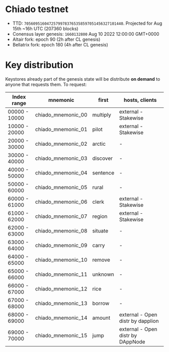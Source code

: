 # Chiado testnet

- TTD: `70560951604725799783765358597051456327101440`. Projected for Aug 15th ~16h UTC (207360 blocks)
- Conensus layer genesis: `1660132800` Aug 10 2022 12:00:00 GMT+0000
- Altair fork: epoch 90 (2h after CL genesis)
- Bellatrix fork: epoch 180 (4h after CL genesis)

# Key distribution

Keystores already part of the genesis state will be distribute **on demand** to anyone that requests them. To request:

| Index range   | mnemonic           | first    | hosts, clients                    |
| ------------- | ------------------ | -------- | --------------------------------- |
| 00000 - 10000 | chiado_mnemonic_00 | multiply | external - Stakewise              |
| 10000 - 20000 | chiado_mnemonic_01 | pilot    | external - Stakewise              |
| 20000 - 30000 | chiado_mnemonic_02 | arctic   | -                                 |
| 30000 - 40000 | chiado_mnemonic_03 | discover | -                                 |
| 40000 - 50000 | chiado_mnemonic_04 | sentence | -                                 |
| 50000 - 60000 | chiado_mnemonic_05 | rural    | -                                 |
| 60000 - 61000 | chiado_mnemonic_06 | clerk    | external - Stakewise              |
| 61000 - 62000 | chiado_mnemonic_07 | region   | external - Stakewise              |
| 62000 - 63000 | chiado_mnemonic_08 | situate  | -                                 |
| 63000 - 64000 | chiado_mnemonic_09 | carry    | -                                 |
| 64000 - 65000 | chiado_mnemonic_10 | remove   | -                                 |
| 65000 - 66000 | chiado_mnemonic_11 | unknown  | -                                 |
| 66000 - 67000 | chiado_mnemonic_12 | rice     | -                                 |
| 67000 - 68000 | chiado_mnemonic_13 | borrow   | -                                 |
| 68000 - 69000 | chiado_mnemonic_14 | amount   | external - Open distr by dapplion |
| 69000 - 70000 | chiado_mnemonic_15 | jump     | external - Open distr by DAppNode |
